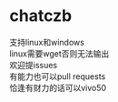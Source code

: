 # chatczb  
支持linux和windows  
linux需要wget否则无法输出  
欢迎提issues  
有能力也可以pull requests  
恰逢有财力的话可以vivo50  
